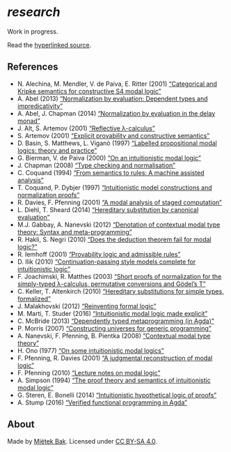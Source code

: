 _research_
==========

Work in progress.

Read the [hyperlinked source](https://research.mietek.io/).


References
----------

- N. Alechina, M. Mendler, V. de Paiva, E. Ritter (2001) [“Categorical and Kripke semantics for constructive S4 modal logic”](http://doi.org/10.1007/3-540-44802-0_21)
- A. Abel (2013) [“Normalization by evaluation: Dependent types and impredicativity”](http://www.cse.chalmers.se/~abela/habil.pdf)
- A. Abel, J. Chapman (2014) [“Normalization by evaluation in the delay monad”](http://doi.org/10.4204/EPTCS.153.4)
- J. Alt, S. Artemov (2001) [“Reflective λ-calculus”](http://doi.org/10.1007/3-540-45504-3_2)
- S. Artemov (2001) [“Explicit provability and constructive semantics”](http://doi.org/10.2307/2687821)
- D. Basin, S. Matthews, L. Viganò (1997) [“Labelled propositional modal logics: theory and practice”](http://doi.org/10.1093/logcom/7.6.685)
- G. Bierman, V. de Paiva (2000) [“On an intuitionistic modal logic”](http://doi.org/10.1023/A:1005291931660)
- J. Chapman (2008) [“Type checking and normalisation”](http://jmchapman.github.io/papers/thesis.pdf)
- C. Coquand (1994) [“From semantics to rules: A machine assisted analysis”](http://doi.org/10.1007/BFb0049326)
- T. Coquand, P. Dybjer (1997) [“Intuitionistic model constructions and normalization proofs”](http://doi.org/10.1017/S0960129596002150)
- R. Davies, F. Pfenning (2001) [“A modal analysis of staged computation”](http://doi.org/10.1145/382780.382785)
- L. Diehl, T. Sheard (2014) [“Hereditary substitution by canonical evaluation”](http://www.larrytheliquid.com/drafts/sbe.pdf)
- M.J. Gabbay, A. Nanevski (2012) [“Denotation of contextual modal type theory: Syntax and meta-programming”](http://doi.org/10.1016/j.jal.2012.07.002)
- R. Hakli, S. Negri (2010) [“Does the deduction theorem fail for modal logic?”](http://doi.org/10.1007/s11229-011-9905-9)
- R. Iemhoff (2001) [“Provability logic and admissible rules”](http://www.phil.uu.nl/~iemhoff/Mijn/Papers/proeve.pdf)
- D. Ilik (2010) [“Continuation-passing style models complete for intuitionistic logic”](http://doi.org/10.1016/j.apal.2012.05.003)
- F. Joachimski, R. Matthes (2003) [“Short proofs of normalization for the simply-typed λ-calculus, permutative conversions and Gödel’s T”](http://doi.org/10.1007/s00153-002-0156-9)
- C. Keller, T. Altenkirch (2010) [“Hereditary substitutions for simple types, formalized”](http://doi.org/10.1145/1863597.1863601)
- J. Malakhovski (2012) [“Reinventing formal logic”](http://web.archive.org/web/20210507010403/http://oxij.org/note/ReinventingFormalLogic/)
- M. Marti, T. Studer (2016) [“Intuitionistic modal logic made explicit”](http://www.iam.unibe.ch/ltgpub/2016/mast16.pdf)
- C. McBride (2013) [“Dependently typed metaprogramming (in Agda)”](https://github.com/pigworker/MetaprogAgda)
- P. Morris (2007) [“Constructing universes for generic programming”](http://web.archive.org/web/20090902033015/http://www.cs.nott.ac.uk/~pwm/thesis.pdf)
- A. Nanevski, F. Pfenning, B. Pientka (2008) [“Contextual modal type theory”](http://doi.org/10.1145/1352582.1352591)
- H. Ono (1977) [“On some intuitionistic modal logics”](http://doi.org/10.2977/prims/1195189604)
- F. Pfenning, R. Davies (2001) [“A judgmental reconstruction of modal logic”](http://doi.org/10.1017/S0960129501003322)
- F. Pfenning (2010) [“Lecture notes on modal logic”](http://www.cs.cmu.edu/~fp/courses/15816-s10)
- A. Simpson (1994) [“The proof theory and semantics of intuitionistic modal logic”](http://web.archive.org/web/20170809143236/http://homepages.inf.ed.ac.uk/als/Research/thesis.pdf)
- G. Steren, E. Bonelli (2014) [“Intuitionistic hypothetical logic of proofs”](http://doi.org/10.1016/j.entcs.2013.12.013)
- A. Stump (2016) [“Verified functional programming in Agda”](http://doi.org/10.1145/2841316)


About
-----

Made by [Miëtek Bak](https://mietek.io/).  Licensed under [CC BY-SA 4.0](http://creativecommons.org/licenses/by-sa/4.0/).
